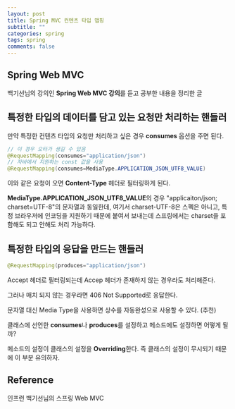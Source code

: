 ```yaml
---
layout: post
title: Spring MVC 컨텐츠 타입 맵핑
subtitle: ""
categories: spring
tags: spring
comments: false
---
```


## Spring Web MVC

백기선님의 강의인 **Spring Web MVC 강의**를 듣고 공부한 내용을 정리한 글

## 특정한 타입의 데이터를 담고 있는 요청만 처리하는 핸들러

만약 특정한 컨텐츠 타입의 요청만 처리하고 싶은 경우 **consumes** 옵션을 주면 된다.

```java
// 이 경우 오타가 생길 수 있음
@RequestMapping(consumes="application/json")
// 자바에서 지원하는 const 값을 사용
@RequestMapping(consumes=MediaType.APPLICATION_JSON_UTF8_VALUE)
```

이와 같은 요청이 오면 **Content-Type** 헤더로 필터링하게 된다.

**MediaType.APPLICATION_JSON_UTF8_VALUE**의 경우 "applicaiton/json; charset=UTF-8"의 문자열과 동일한데, 여기서 charset-UTF-8은 스펙은 아니고, 특정 브라우저에 인코딩을 지원하기 때문에 붙여서 보내는데 스프링에서는 charset을 포함해도 되고 안해도 처리 가능하다.

## 특정한 타입의 응답을 만드는 핸들러

```java
@RequestMapping(produces="application/json")
```

Accept 헤더로 필터링되는데 Accep 헤더가 존재하지 않는 경우라도 처리해준다.

그러나 매치 되지 않는 경우라면 406 Not Supported로 응답한다.

문자열 대신 Media Type을 사용하면 상수를 자동완성으로 사용할 수 있다. (추천)

클래스에 선언한 **consumes**나 **produces**를 설정하고 메소드에도 설정하면 어떻게 될까?

메소드의 설정이 클래스의 설정을 **Overriding**한다. 즉 클래스의 설정이 무시되기 때문에 이 부분 유의하자.

## Reference

인프런 백기선님의 스프링 Web MVC
